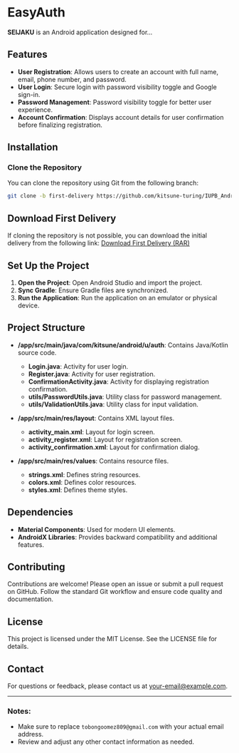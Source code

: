 # EasyAuth

**SEIJAKU** is an Android application designed for...

## Features

- **User Registration**: Allows users to create an account with full name, email, phone number, and password.
- **User Login**: Secure login with password visibility toggle and Google sign-in.
- **Password Management**: Password visibility toggle for better user experience.
- **Account Confirmation**: Displays account details for user confirmation before finalizing registration.

## Installation

### Clone the Repository

You can clone the repository using Git from the following branch:

```bash
git clone -b first-delivery https://github.com/kitsune-turing/IUPB_Android.git
```

## Download First Delivery

If cloning the repository is not possible, you can download the initial delivery from the following link: [Download First Delivery (RAR)](https://drive.google.com/file/d/16U8JRTRILJmjkKZACWjZMXO7zt0kZK3z/view?usp=sharing)

## Set Up the Project

1. **Open the Project**: Open Android Studio and import the project.
2. **Sync Gradle**: Ensure Gradle files are synchronized.
3. **Run the Application**: Run the application on an emulator or physical device.

## Project Structure

- **/app/src/main/java/com/kitsune/android/u/auth**: Contains Java/Kotlin source code.
  - **Login.java**: Activity for user login.
  - **Register.java**: Activity for user registration.
  - **ConfirmationActivity.java**: Activity for displaying registration confirmation.
  - **utils/PasswordUtils.java**: Utility class for password management.
  - **utils/ValidationUtils.java**: Utility class for input validation.
    
- **/app/src/main/res/layout**: Contains XML layout files.
  - **activity_main.xml**: Layout for login screen.
  - **activity_register.xml**: Layout for registration screen.
  - **activity_confirmation.xml**: Layout for confirmation dialog.
    
- **/app/src/main/res/values**: Contains resource files.
  - **strings.xml**: Defines string resources.
  - **colors.xml**: Defines color resources.
  - **styles.xml**: Defines theme styles.

## Dependencies

- **Material Components**: Used for modern UI elements.
- **AndroidX Libraries**: Provides backward compatibility and additional features.

## Contributing

Contributions are welcome! Please open an issue or submit a pull request on GitHub. Follow the standard Git workflow and ensure code quality and documentation.

## License

This project is licensed under the MIT License. See the LICENSE file for details.

## Contact

For questions or feedback, please contact us at your-email@example.com.

---

### Notes:
- Make sure to replace `tobongoomez809@gmail.com` with your actual email address.
- Review and adjust any other contact information as needed.
